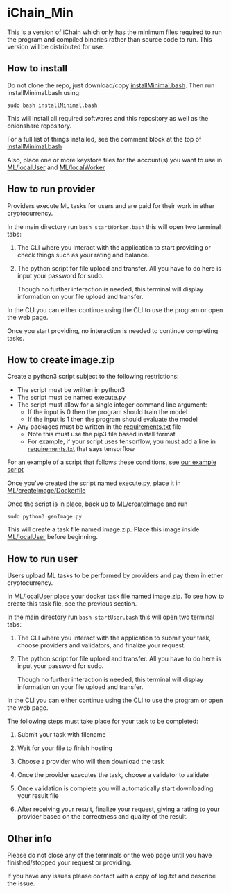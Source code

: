 # iChain_Min
This is a version of iChain which only has the minimum files required to run the program and compiled binaries rather than source code to run. This version will be distributed for use.

## How to install
Do not clone the repo, just download/copy [installMinimal.bash](installMinimal.bash). Then run installMinimal.bash using:

    sudo bash installMinimal.bash

This will install all required softwares and this repository as well as the onionshare repository.

For a full list of things installed, see the comment block at the top of [installMinimal.bash](installMinimal.bash)

Also, place one or more keystore files for the account(s) you want to use in [ML/localUser](ML/localUser) and [ML/localWorker](ML/localWorker)

## How to run provider
Providers execute ML tasks for users and are paid for their work in ether cryptocurrency.

In the main directory run ```bash startWorker.bash``` this will open two terminal tabs:

1) The CLI where you interact with the application to start providing or check things such as your rating and balance.

2) The python script for file upload and transfer. All you have to do here is input your password for sudo.

	Though no further interaction is needed, this terminal will display information on your file upload and transfer.

In the CLI you can either continue using the CLI to use the program or open the web page.

Once you start providing, no interaction is needed to continue completing tasks.

## How to create image.zip

Create a python3 script subject to the following restrictions:

* The script must be written in python3
* The script must be named execute.py
* The script must allow for a single integer command line argument:
	* If the input is 0 then the program should train the model
	* If the input is 1 then the program should evaluate the model
* Any packages must be written in the [requirements.txt](ML/createImage/Dockerfile/requirements.txt) file
	* Note this must use the pip3 file based install format
	* For example, if your script uses tensorflow, you must add a line in [requirements.txt](ML/createImage/Dockerfile/requirements.txt) that says tensorflow
	
For an example of a script that follows these conditions, see [our example script](ML/createImage/example.py)

Once you've created the script named execute.py, place it in [ML/createImage/Dockerfile](ML/createImage/Dockerfile)

Once the script is in place, back up to [ML/createImage](ML/createImage) and run

    sudo python3 genImage.py
    
This will create a task file named image.zip. Place this image inside [ML/localUser](ML/localUser) before beginning.
	
## How to run user
Users upload ML tasks to be performed by providers and pay them in ether cryptocurrency.

In [ML/localUser](ML/localUser) place your docker task file named image.zip. To see how to create this task file, see the previous section.

In the main directory run ```bash startUser.bash``` this will open two terminal tabs:

1) The CLI where you interact with the application to submit your task, choose providers and validators, and finalize your request.

2) The python script for file upload and transfer. All you have to do here is input your password for sudo.

	Though no further interaction is needed, this terminal will display information on your file upload and transfer.

In the CLI you can either continue using the CLI to use the program or open the web page.

The following steps must take place for your task to be completed:

1) Submit your task with filename

2) Wait for your file to finish hosting

3) Choose a provider who will then download the task

4) Once the provider executes the task, choose a validator to validate

5) Once validation is complete you will automatically start downloading your result file

6) After receiving your result,  finalize your request, giving a rating to your provider based on the correctness and quality of the result.

## Other info
Please do not close any of the terminals or the web page until you have finished/stopped your request or providing.

If you have any issues please contact with a copy of log.txt and describe the issue.
